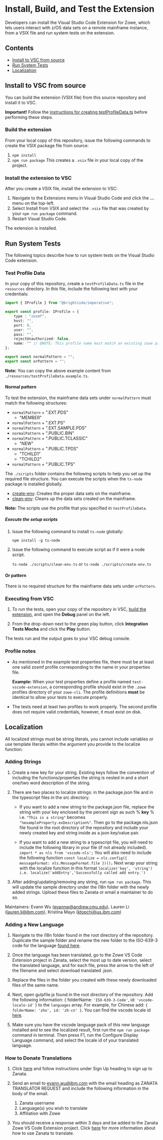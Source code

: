 # Install, Build, and Test the Extension

Developers can install the Visual Studio Code Extension for Zowe, which lets users interact with z/OS data sets on a remote mainframe instance, from a VSIX file and run system tests on the extension.

## Contents

- [Install to VSC from source](#install-to-vsc-from-source)
- [Run System Tests](#run-system-tests)
- [Localization](#localization)

## Install to VSC from source

You can build the extension (VSIX file) from this source repository and install it to VSC.  

**Important!** Follow the [instructions  for creating testProfileData.ts](#run-system-tests) before performing these steps.

### Build the extension

From your local copy of this repository, issue the following commands to create the VSIX package file from source:

1. `npm install`
2. `npm run package`
   This creates a `.vsix` file in your local copy of the project.

### Install the extension to VSC

After you create a VSIX file, install the extension to VSC:

1. Navigate to the Extensions menu in Visual Studio Code and click the **...** menu on the top-left.
2. Select Install from VSIX and select the `.vsix` file that was created by your `npm run package` command.
3. Restart Visual Studio Code.

The extension is installed.

## Run System Tests

The following topics describe how to run system tests on the Visual Studio Code extension.

### Test Profile Data

In your copy of this repository, create a `testProfileData.ts` file in the `resources` directory. In this file, include the following text with your credentials:

```typescript
import { IProfile } from "@brightside/imperative";

export const profile: IProfile = {
    type : "zosmf",
    host: "",
    port: 0,
    user: "",
    pass: "",
    rejectUnauthorized: false,
    name: "" // @NOTE: This profile name must match an existing zowe profile in the ~/.zowe/profiles/zosmf folder
};

export const normalPattern = "";
export const orPattern = "";
```

**Note:** You can copy the above example content from `./resources/testProfileData.example.ts`.

#### Normal pattern

To test the extension, the mainframe data sets under `normalPattern` must match the following structures:

- `normalPattern` + ".EXT.PDS"
  - "MEMBER"
- `normalPattern` + ".EXT.PS"
- `normalPattern` + ".EXT.SAMPLE.PDS"
- `normalPattern` + ".PUBLIC.BIN"
- `normalPattern` + ".PUBLIC.TCLASSIC"
  - "NEW"
- `normalPattern` + ".PUBLIC.TPDS"
  - "TCHILD1"
  - "TCHILD2"
- `normalPattern` + ".PUBLIC.TPS"

The `./scripts` folder contains the following scripts to help you set up the required file structure. You can execute the scripts when the `ts-node` package is installed globally.

- [create-env](/scripts/create-env.ts): Creates the proper data sets on the mainframe.
- [clean-env](/scripts/clean-env.ts): Cleans up the data sets created on the mainframe.

**Note:** The scripts use the profile that you specified in `testProfileData`.

##### Execute the setup scripts

1. Issue the following command to install `ts-node` globally:

    `npm install -g ts-node`

2. Issue the following command to execute script as if it were a node script.

    `ts-node ./scripts/clean-env.ts` or `ts-node ./scripts/create-env.ts`

#### Or pattern

There is no required structure for the mainframe data sets under `orPattern`.

### Executing from VSC

1. To run the tests, open your copy of the repository in VSC, [build the extension](#build-the-extension), and open the **Debug** panel on the left.

2. From the drop-down next to the green play button, click **Integration Tests Mocha** and click the **Play** button.

  The tests run and the output goes to your VSC debug console.

### Profile notes

- As mentioned in the example test properties file, there must be at least one valid zosmf profile corresponding to the name in your properties file.

  **Example:** When your test properties define a profile named `test-vscode-extension`, a corresponding profile should exist in the `.zowe` profiles directory of your `zowe-cli`. The profile definitions **must** be identical to allow your tests to execute properly.
- The tests need at least two profiles to work properly. The second profile does not require valid credentials, however, it must exist on disk.

## Localization

All localized strings must be string literals, you cannot include variables or use template literals within the argument you provide to the localize function.

### Adding Strings

1. Create a new key for your string. Existing keys follow the convention of including the functions/properties the string is nested in and a short one/two word description of the string.

2. There are two places to localize strings: in the package.json file and in the typescript files in the src directory.
    - If you want to add a new string to the package.json file, replace the string with your key enclosed by the percent sign as such \% __key__ \% i.e. `"This is a string"` becomes `"%exampleProperty.exDescription%"`. Then go to the package.nls.json file found in the root directory of the repository and include your newly created key and string inside as a json key/value pair.

    - If you want to add a new string to a typescript file, you will need to include the following library in your file (if not already included). `import * as nls from 'vscode-nls';` You will also need to include the following function `const localize = nls.config({ messageFormat: nls.MessageFormat.file })();` Next wrap your string with the localize function in this format `localize('key', 'string') i.e. localize('addEntry','Successfully called add entry.')`

3. After adding/updating/removing any string, run `npm run package`. This will update the sample directory under the i18n folder with the newly added strings. Upload these files to Zanata or email a maintainer to do so.

Maintainers: Evann Wu (evannw@andrew.cmu.edu), Lauren Li (lauren.li@ibm.com), Kristina Mayo (ktopchi@us.ibm.com)

### Adding a New Language

1. Navigate to the i18n folder found in the root directory of the repository. Duplicate the sample folder and rename the new folder to the ISO-639-3 code for the language [found here](https://en.wikipedia.org/wiki/Wikipedia:WikiProject_Languages/List_of_ISO_639-3_language_codes_(2019)).

2. Once the language has been translated, go to the Zowe VS Code Extension project in Zanata, select the most up to date version, select the translated language, and for each file, press the arrow to the left of the filename and select download translated .json.

3. Replace the files in the folder you created with these newly downloaded files of the same name.

4. Next, open gulpfile.js found in the root directory of the repository. Add the following information: { folderName: `'ISO-639-3-Code'`, id: `'vscode-locale-id'` } to the `languages` array. For example, for Chinese add: `{ folderName: 'zho', id: 'zh-cn' }`. You can find the vscode locale id [here](https://code.visualstudio.com/docs/getstarted/locales).

5. Make sure you have the vscode language pack of this new language installed and to see the localized result, first run the `npm run package` command in terminal. Then press F1, run the Configure Display Language command, and select the locale id of your translated language.

### How to Donate Translations

1. Click [here](https://translate.zanata.org/?dswid=8786) and follow instructions under Sign Up heading to sign up to Zanata.

2. Send an email to evann.wu@ibm.com with the email heading as ZANATA TRANSLATOR REQUEST and include the following information in the body of the email.
    1. Zanata username
    2. Language(s) you wish to translate
    3. Affiliation with Zowe

3. You should receive a response within 3 days and be added to the Zanata Zowe VS Code Extension project. Click [here](http://docs.zanata.org/en/release/user-guide/translator-guide/) for more information about how to use Zanata to translate.
